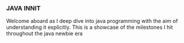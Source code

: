 ### JAVA INNIT
Welcome aboard as I deep dive into java programming with the aim of understanding it explicitly.
This is a showcase of the milestones I hit throughout the java newbie era

